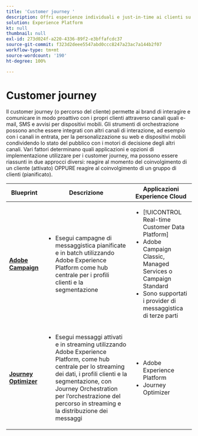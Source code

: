 ```yaml
---
title: 'Customer journey '
description: Offri esperienze individuali e just-in-time ai clienti su più schermi.
solution: Experience Platform
kt: null
thumbnail: null
exl-id: 273d024f-a220-4336-89f2-e3bffafcdc37
source-git-commit: f323d2deee5547abd0ccc8247a23ac7a144b2f07
workflow-type: tm+mt
source-wordcount: '190'
ht-degree: 100%

---
```


# Customer journey

Il customer journey (o percorso del cliente) permette ai brand di interagire e comunicare in modo proattivo con i propri clienti attraverso canali quali e-mail, SMS e avvisi per dispositivi mobili. Gli strumenti di orchestrazione possono anche essere integrati con altri canali di interazione, ad esempio con i canali in entrata, per la personalizzazione su web e dispositivi mobili condividendo lo stato del pubblico con i motori di decisione degli altri canali. Vari fattori determinano quali applicazioni e opzioni di implementazione utilizzare per i customer journey, ma possono essere riassunti in due approcci diversi: reagire al momento del coinvolgimento di un cliente (attivato) OPPURE reagire al coinvolgimento di un gruppo di clienti (pianificato).

| Blueprint | Descrizione | Applicazioni Experience Cloud |
|---|---|---|
| **[Adobe Campaign](batch-messaging.md)** | <ul><li>Esegui campagne di messaggistica pianificate e in batch utilizzando Adobe Experience Platform come hub centrale per i profili clienti e la segmentazione</li></ul> | <ul><li>[!UICONTROL Real-time Customer Data Platform]</li><li>Adobe Campaign Classic, Managed Services o Campaign Standard</li><li>Sono supportati i provider di messaggistica di terze parti</li></ul> |
| **[Journey Optimizer](journey-optimizer.md)** | <ul><li>Esegui messaggi attivati e in streaming utilizzando Adobe Experience Platform, come hub centrale per lo streaming dei dati, i profili clienti e la segmentazione, con Journey Orchestration per l’orchestrazione del percorso in streaming e la distribuzione dei messaggi</li></ul> | <ul><li>Adobe Experience Platform</li><li>Journey Optimizer</li></ul> |